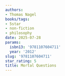 ```yaml
---
authors:
- Thomas Nagel
books/tags:
- 5star
- non-fiction
- philosophy
date: 2025-07-28
params:
  isbn13: '9781107604711'
  year: '2012'
slug: '9781107604711'
star_rating: 5
title: Mortal Questions
---
```


<!--more-->